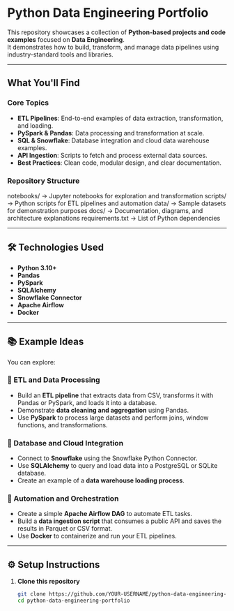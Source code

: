 # Python Data Engineering Portfolio

This repository showcases a collection of **Python-based projects and code examples** focused on **Data Engineering**.  
It demonstrates how to build, transform, and manage data pipelines using industry-standard tools and libraries.

---

## What You'll Find

###  Core Topics
- **ETL Pipelines**: End-to-end examples of data extraction, transformation, and loading.  
- **PySpark & Pandas**: Data processing and transformation at scale.  
- **SQL & Snowflake**: Database integration and cloud data warehouse examples.  
- **API Ingestion**: Scripts to fetch and process external data sources.  
- **Best Practices**: Clean code, modular design, and clear documentation.

### Repository Structure
notebooks/ → Jupyter notebooks for exploration and transformation
scripts/ → Python scripts for ETL pipelines and automation
data/ → Sample datasets for demonstration purposes
docs/ → Documentation, diagrams, and architecture explanations
requirements.txt → List of Python dependencies

---

## 🛠️ Technologies Used
- **Python 3.10+**
- **Pandas**
- **PySpark**
- **SQLAlchemy**
- **Snowflake Connector**
- **Apache Airflow**
- **Docker**

---

## 📚 Example Ideas

You can explore:

### 🔹 ETL and Data Processing
- Build an **ETL pipeline** that extracts data from CSV, transforms it with Pandas or PySpark, and loads it into a database.  
- Demonstrate **data cleaning and aggregation** using Pandas.  
- Use **PySpark** to process large datasets and perform joins, window functions, and transformations.

### 🔹 Database and Cloud Integration
- Connect to **Snowflake** using the Snowflake Python Connector.  
- Use **SQLAlchemy** to query and load data into a PostgreSQL or SQLite database.  
- Create an example of a **data warehouse loading process**.

### 🔹 Automation and Orchestration
- Create a simple **Apache Airflow DAG** to automate ETL tasks.  
- Build a **data ingestion script** that consumes a public API and saves the results in Parquet or CSV format.  
- Use **Docker** to containerize and run your ETL pipelines.

---

## ⚙️ Setup Instructions

1. **Clone this repository**
   ```bash
   git clone https://github.com/YOUR-USERNAME/python-data-engineering-portfolio.git
   cd python-data-engineering-portfolio
